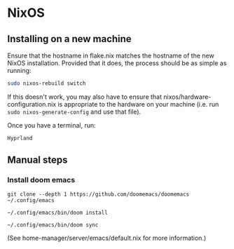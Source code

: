 # NixOS

## Installing on a new machine
Ensure that the hostname in flake.nix matches the hostname of the new NixOS installation.
Provided that it does, the process should be as simple as running:
```sh
sudo nixos-rebuild switch
```

If this doesn't work, you may also have to ensure that nixos/hardware-configuration.nix is appropriate to the hardware on your machine (i.e. run `sudo nixos-generate-config` and use that file).

Once you have a terminal, run:
```sh
Hyprland
```

## Manual steps
### Install doom emacs
`git clone --depth 1 https://github.com/doomemacs/doomemacs ~/.config/emacs`

`~/.config/emacs/bin/doom install`

`~/.config/emacs/bin/doom sync`

(See home-manager/server/emacs/default.nix for more information.)

